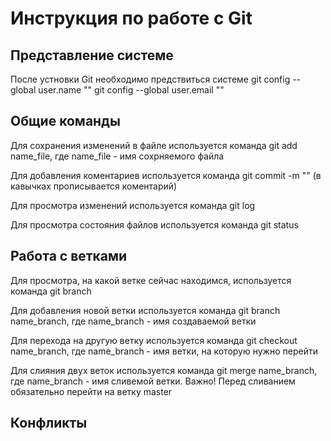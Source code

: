 # Инструкция по работе с Git

## Представление системе

После устновки Git необходимо предствиться системе
git config --global user.name ""
git config --global user.email ""

## Общие команды

Для сохранения изменений в файле используется команда git add name_file, где name_file - имя сохрняемого файла

Для добавления коментариев используется команда git commit -m "" (в кавычках прописывается коментарий)

Для просмотра изменений используется команда git log

Для просмотра состояния файлов используется команда git status

## Работа с ветками

Для просмотра, на какой ветке сейчас находимся, используется команда git branch

Для добавления новой ветки используется команда git branch name_branch, где name_branch - имя создаваемой ветки

Для перехода на другую ветку используется команда git checkout name_branch, где name_branch - имя ветки, на которую нужно перейти

Для слияния двух веток используется команда git merge name_branch, где name_branch - имя сливемой ветки. Важно! Перед сливанием обязательно перейти на ветку master

## Конфликты
